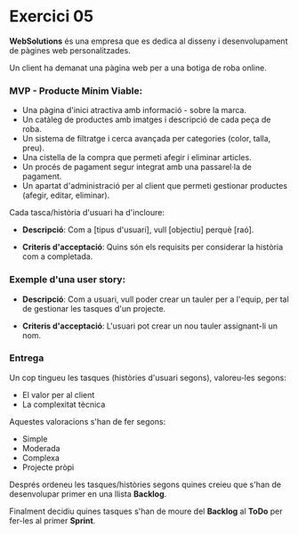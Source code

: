 # Exercici 05

**WebSolutions** és una empresa que es dedica al disseny i desenvolupament de pàgines web personalitzades. 

Un client ha demanat una pàgina web per a una botiga de roba online. 

### MVP - Producte Mínim Viable:

- Una pàgina d'inici atractiva amb informació - sobre la marca.
- Un catàleg de productes amb imatges i descripció de cada peça de roba.
- Un sistema de filtratge i cerca avançada per categories (color, talla, preu).
- Una cistella de la compra que permeti afegir i eliminar articles.
- Un procés de pagament segur integrat amb una passarel·la de pagament.
- Un apartat d'administració per al client que permeti gestionar productes (afegir, editar, eliminar).

Cada tasca/història d'usuari ha d'incloure:

- **Descripció**: Com a [tipus d'usuari], vull [objectiu] perquè [raó].

- **Criteris d'acceptació**: Quins són els requisits per considerar la història com a completada.

### Exemple d'una user story:

- **Descripció**: Com a usuari, vull poder crear un tauler per a l'equip, per tal de gestionar les tasques d'un projecte.

- **Criteris d'acceptació**: L'usuari pot crear un nou tauler assignant-li un nom.

### Entrega

Un cop tingueu les tasques (històries d'usuari segons), valoreu-les segons:

- El valor per al client
- La complexitat tècnica

Aquestes valoracions s'han de fer segons:

- Simple
- Moderada
- Complexa
- Projecte pròpi

Després ordeneu les tasques/històries segons quines creieu que s'han de desenvolupar primer en una llista **Backlog**.

Finalment decidiu quines tasques s'han de moure del **Backlog** al **ToDo** per fer-les al primer **Sprint**.